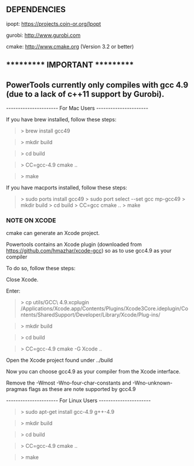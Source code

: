 DEPENDENCIES
-------
ipopt: https://projects.coin-or.org/Ipopt

gurobi: http://www.gurobi.com

cmake: http://www.cmake.org (Version 3.2 or better)

********* IMPORTANT *********
--------
PowerTools currently only compiles with gcc 4.9 (due to a lack of c++11 support by Gurobi).
--------

---------------------- For Mac Users ----------------------

If you have brew installed, follow these steps:

>\> brew install gcc49 

>\> mkdir build

>\> cd build

>\> CC=gcc-4.9 cmake ..

>\> make

If you have macports installed, follow these steps:

>\> sudo ports install gcc49
>\> sudo port select --set gcc mp-gcc49
>\> mkdir build
>\> cd build
>\> CC=gcc cmake ..
>\> make

### NOTE ON XCODE
cmake can generate an Xcode project. 

Powertools contains an Xcode plugin (downloaded from https://github.com/hmazhar/xcode-gcc) 
so as to use gcc4.9 as your compiler

To do so, follow these steps:

Close Xcode.

Enter:
>\> cp utils/GCC\ 4.9.xcplugin /Applications/Xcode.app/Contents/Plugins/Xcode3Core.ideplugin/Contents/SharedSupport/Developer/Library/Xcode/Plug-ins/

>\> mkdir build

>\> cd build

>\> CC=gcc-4.9 cmake -G Xcode ..

Open the Xcode project found under ../build

Now you can choose gcc4.9 as your compiler from the Xcode interface.

Remove the -Wmost -Wno-four-char-constants and -Wno-unknown-pragmas flags as these are note supported by gcc4.9


---------------------- For Linux Users ----------------------

>\> sudo apt-get install gcc-4.9 g++-4.9

>\> mkdir build

>\> cd build

>\> CC=gcc-4.9 cmake ..

>\> make




